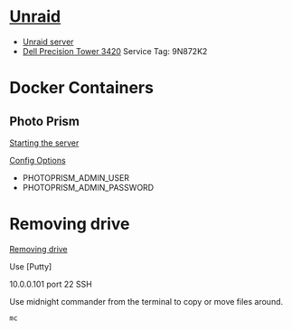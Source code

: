 # [Unraid](https://unraid.net/)

* [Unraid server](http://10.0.0.101/Dashboard)
* [Dell Precision Tower 3420](https://www.dell.com/support/home/en-nz/product-support/servicetag/0-QVZYQ1JLVjNmdnBQYnRucWN2elR4dz090/overview) Service Tag: 9N872K2

# Docker Containers

## Photo Prism

[Starting the server](https://docs.photoprism.app/getting-started/docker-compose/#step-2-start-the-server)

[Config Options](https://docs.photoprism.app/getting-started/config-options/)

* PHOTOPRISM_ADMIN_USER
* PHOTOPRISM_ADMIN_PASSWORD

# Removing drive

[Removing drive](https://wiki.unraid.net/FAQ_remove_drive)

Use [Putty]

10.0.0.101 port 22 SSH

Use midnight commander from the terminal to copy or move files around.

```bash
mc
```